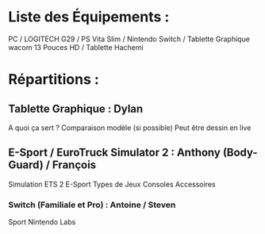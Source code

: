 # Liste des Équipements :

PC / LOGITECH G29 / PS Vita Slim / Nintendo Switch / Tablette Graphique wacom 13 Pouces HD / Tablette Hachemi

# Répartitions :

## Tablette Graphique : Dylan

A quoi ça sert ?
Comparaison modèle (si possible)
Peut être dessin en live

## E-Sport / EuroTruck Simulator 2 : Anthony (Body-Guard) / François

Simulation ETS 2
E-Sport
Types de Jeux
Consoles
Accessoires

### Switch (Familiale et Pro) : Antoine / Steven

Sport
Nintendo Labs
